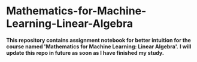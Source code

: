 # Mathematics-for-Machine-Learning-Linear-Algebra
**This repository contains assignment notebook for better intuition for the course named 'Mathematics for Machine Learning: Linear Algebra'.**
**I will update this repo in future as soon as I have finished my study.**
